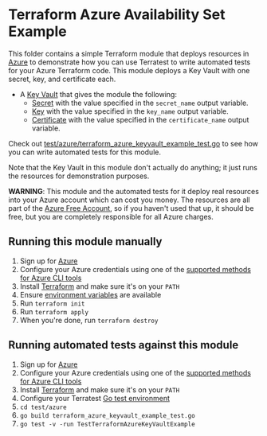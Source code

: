 # Terraform Azure Availability Set Example

This folder contains a simple Terraform module that deploys resources in [Azure](https://azure.microsoft.com/) to demonstrate
how you can use Terratest to write automated tests for your Azure Terraform code. This module deploys a Key Vault with one secret, key, and certificate each.

- A [Key Vault](https://azure.microsoft.com/en-us/services/key-vault/) that gives the module the following:
    - [Secret](https://docs.microsoft.com/en-us/azure/key-vault/general/about-keys-secrets-certificates)  with the value specified in the `secret_name`  output variable.
    - [Key](https://docs.microsoft.com/en-us/azure/key-vault/general/about-keys-secrets-certificates)  with the value specified in the `key_name`  output variable.
    - [Certificate](https://docs.microsoft.com/en-us/azure/key-vault/general/about-keys-secrets-certificates)  with the value specified in the `certificate_name`  output variable.

Check out [test/azure/terraform_azure_keyvault_example_test.go](/test/azure/terraform_azure_keyvault_example_test.go) to see how you can write
automated tests for this module.

Note that the Key Vault in this module don't actually do anything; it just runs the resources for
demonstration purposes.

**WARNING**: This module and the automated tests for it deploy real resources into your Azure account which can cost you
money. The resources are all part of the [Azure Free Account](https://azure.microsoft.com/en-us/free/), so if you haven't used that up,
it should be free, but you are completely responsible for all Azure charges.

## Running this module manually

1. Sign up for [Azure](https://azure.microsoft.com/)
1. Configure your Azure credentials using one of the [supported methods for Azure CLI
   tools](https://docs.microsoft.com/en-us/cli/azure/azure-cli-configuration?view=azure-cli-latest)
1. Install [Terraform](https://www.terraform.io/) and make sure it's on your `PATH`
1. Ensure [environment variables](../README.md#review-environment-variables) are available
1. Run `terraform init`
1. Run `terraform apply`
1. When you're done, run `terraform destroy`

## Running automated tests against this module

1. Sign up for [Azure](https://azure.microsoft.com/)
1. Configure your Azure credentials using one of the [supported methods for Azure CLI
   tools](https://docs.microsoft.com/en-us/cli/azure/azure-cli-configuration?view=azure-cli-latest)
1. Install [Terraform](https://www.terraform.io/) and make sure it's on your `PATH`
1. Configure your Terratest [Go test environment](../README.md)
1. `cd test/azure`
1. `go build terraform_azure_keyvault_example_test.go`
1. `go test -v -run TestTerraformAzureKeyVaultExample`



